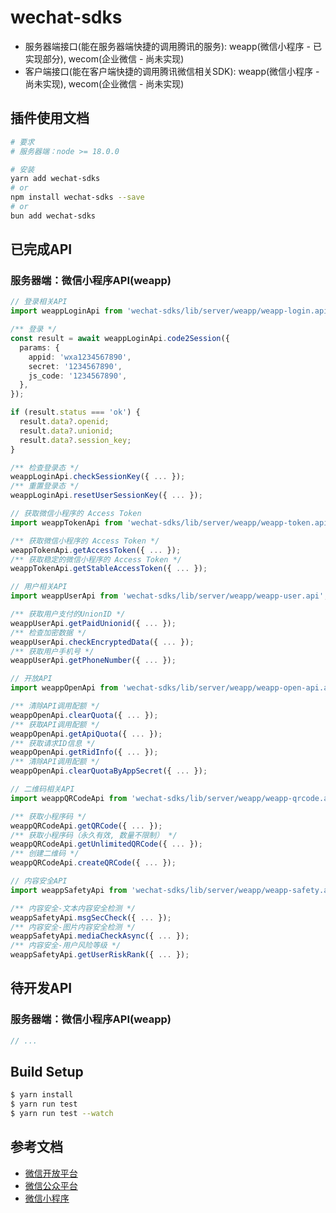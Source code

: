 # wechat-sdks

- 服务器端接口(能在服务器端快捷的调用腾讯的服务): weapp(微信小程序 - 已实现部分), wecom(企业微信 - 尚未实现)
- 客户端接口(能在客户端快捷的调用腾讯微信相关SDK): weapp(微信小程序 - 尚未实现), wecom(企业微信 - 尚未实现)

## 插件使用文档

```bash
# 要求
# 服务器端：node >= 18.0.0

# 安装
yarn add wechat-sdks
# or
npm install wechat-sdks --save
# or
bun add wechat-sdks
```

## 已完成API

### 服务器端：微信小程序API(weapp)

```ts
// 登录相关API
import weappLoginApi from 'wechat-sdks/lib/server/weapp/weapp-login.api';

/** 登录 */
const result = await weappLoginApi.code2Session({
  params: {
    appid: 'wxa1234567890',
    secret: '1234567890',
    js_code: '1234567890',
  },
});

if (result.status === 'ok') {
  result.data?.openid;
  result.data?.unionid;
  result.data?.session_key;
}

/** 检查登录态 */
weappLoginApi.checkSessionKey({ ... });
/** 重置登录态 */
weappLoginApi.resetUserSessionKey({ ... });

// 获取微信小程序的 Access Token
import weappTokenApi from 'wechat-sdks/lib/server/weapp/weapp-token.api ';

/** 获取微信小程序的 Access Token */
weappTokenApi.getAccessToken({ ... });
/** 获取稳定的微信小程序的 Access Token */
weappTokenApi.getStableAccessToken({ ... });

// 用户相关API
import weappUserApi from 'wechat-sdks/lib/server/weapp/weapp-user.api';

/** 获取用户支付的UnionID */
weappUserApi.getPaidUnionid({ ... });
/** 检查加密数据 */
weappUserApi.checkEncryptedData({ ... });
/** 获取用户手机号 */
weappUserApi.getPhoneNumber({ ... });

// 开放API
import weappOpenApi from 'wechat-sdks/lib/server/weapp/weapp-open-api.api';

/** 清除API调用配额 */
weappOpenApi.clearQuota({ ... });
/** 获取API调用配额 */
weappOpenApi.getApiQuota({ ... });
/** 获取请求ID信息 */
weappOpenApi.getRidInfo({ ... });
/** 清除API调用配额 */
weappOpenApi.clearQuotaByAppSecret({ ... });

// 二维码相关API
import weappQRCodeApi from 'wechat-sdks/lib/server/weapp/weapp-qrcode.api';

/** 获取小程序码 */
weappQRCodeApi.getQRCode({ ... });
/** 获取小程序码（永久有效, 数量不限制） */
weappQRCodeApi.getUnlimitedQRCode({ ... });
/** 创建二维码 */
weappQRCodeApi.createQRCode({ ... });

// 内容安全API
import weappSafetyApi from 'wechat-sdks/lib/server/weapp/weapp-safety.api';

/** 内容安全-文本内容安全检测 */
weappSafetyApi.msgSecCheck({ ... });
/** 内容安全-图片内容安全检测 */
weappSafetyApi.mediaCheckAsync({ ... });
/** 内容安全-用户风险等级 */
weappSafetyApi.getUserRiskRank({ ... });
```

## 待开发API

### 服务器端：微信小程序API(weapp)

```ts
// ...
```

## Build Setup

``` bash
$ yarn install
$ yarn run test
$ yarn run test --watch
```

## 参考文档

- [微信开放平台](https://open.weixin.qq.com/)
- [微信公众平台](https://mp.weixin.qq.com/)
- [微信小程序](https://developers.weixin.qq.com/miniprogram/dev/)
